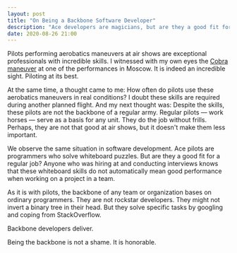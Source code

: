 ```yaml
---
layout: post
title: "On Being a Backbone Software Developer"
description: "Ace developers are magicians, but are they a good fit for a routine work?"
date: 2020-08-26 21:00
---
```


Pilots performing aerobatics maneuvers at air shows are exceptional professionals with 
incredible skills. I witnessed with my own eyes the [Cobra maneuver] at one of the 
performances in Moscow. It is indeed an incredible sight. Piloting at its best.

At the same time, a thought came to me: How often do pilots use these aerobatics maneuvers
in real conditions? I doubt these skills are required during another planned flight.
And my next thought was: Despite the skills, these pilots are not the backbone of a 
regular army. Regular pilots — work horses — serve as a basis for any unit. They do the job 
without frills. Perhaps, they are not that good at air shows, but it doesn't make them less 
important.

We observe the same situation in software development. Ace pilots are programmers who 
solve whiteboard puzzles. But are they a good fit for a regular job? Anyone who was hiring 
at and conducting interviews knows that these whiteboard skills do not automatically mean
good performance when working on a project in a team.

As it is with pilots, the backbone of any team or organization bases on ordinary 
programmers. They are not rockstar developers. They might not invert a binary tree in 
their head. But they solve specific tasks by googling and coping from StackOverflow. 

Backbone developers deliver.

Being the backbone is not a shame. It is honorable.

[Cobra maneuver]: https://en.wikipedia.org/wiki/Cobra_maneuver
